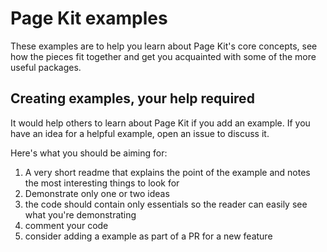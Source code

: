 # Page Kit examples

These examples are to help you learn about Page Kit's core concepts, see how the pieces fit together and get you acquainted with some of the more useful packages.


## Creating examples, your help required

It would help others to learn about Page Kit if you add an example. If you have an idea for a helpful example, open an issue to discuss it.

Here's what you should be aiming for:

1. A very short readme that explains the point of the example and notes the most interesting things to look for
2. Demonstrate only one or two ideas
3. the code should contain only essentials so the reader can easily see what you're demonstrating
4. comment your code
5. consider adding a example as part of a PR for a new feature

